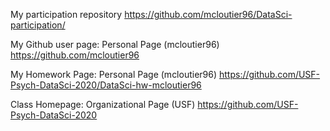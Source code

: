 My participation repository
https://github.com/mcloutier96/DataSci-participation/

My Github user page: Personal Page (mcloutier96)
https://github.com/mcloutier96

My Homework Page: Personal Page (mcloutier96)
https://github.com/USF-Psych-DataSci-2020/DataSci-hw-mcloutier96

Class Homepage: Organizational Page (USF)
https://github.com/USF-Psych-DataSci-2020

